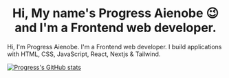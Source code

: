 <h1 align="center">Hi, My name's Progress Aienobe 😉 <br> and I'm a Frontend web developer.</h1>
Hi, I'm Progress Aienobe. I'm a Frontend web developer. I build applications with HTML, CSS, JavaScript, React, Nextjs & Tailwind.

<!---
Paienobe/Paienobe is a ✨ special ✨ repository because its `README.md` (this file) appears on your GitHub profile.
You can click the Preview link to take a look at your changes.
--->
[![Progress's GitHub stats](https://github-readme-stats.vercel.app/api?username=Paienobe&count_private=true&show_icons=true&show_icons=true&theme=dracula)](https://github.com/anuraghazra/github-readme-stats)
